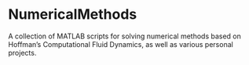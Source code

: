 # NumericalMethods
A collection of MATLAB scripts for solving numerical methods based on Hoffman’s Computational Fluid Dynamics, as well as various personal projects.
